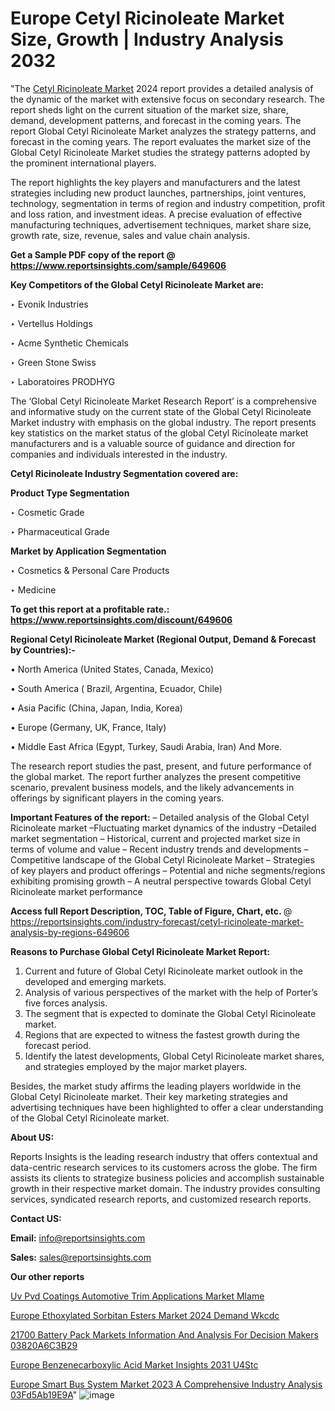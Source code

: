 # Europe Cetyl Ricinoleate Market Size, Growth | Industry Analysis 2032

"The <a href=https://www.reportsinsights.com/sample/649606>Cetyl Ricinoleate Market</a> 2024 report provides a detailed analysis of the dynamic of the market with extensive focus on secondary research. The report sheds light on the current situation of the market size, share, demand, development patterns, and forecast in the coming years. The report Global Cetyl Ricinoleate Market analyzes the strategy patterns, and forecast in the coming years. The report evaluates the market size of the Global Cetyl Ricinoleate Market studies the strategy patterns adopted by the prominent international players.

The report highlights the key players and manufacturers and the latest strategies including new product launches, partnerships, joint ventures, technology, segmentation in terms of region and industry competition, profit and loss ration, and investment ideas. A precise evaluation of effective manufacturing techniques, advertisement techniques, market share size, growth rate, size, revenue, sales and value chain analysis.

<strong>Get a Sample PDF copy of the report @ <a href=https://www.reportsinsights.com/sample/649606 style=color:#0000ff;>https://www.reportsinsights.com/sample/649606</a></strong>

<strong>Key Competitors of the Global Cetyl Ricinoleate Market are:</strong>

‣ Evonik Industries

‣ Vertellus Holdings

‣ Acme Synthetic Chemicals

‣ Green Stone Swiss

‣ Laboratoires PRODHYG

The ‘Global Cetyl Ricinoleate Market Research Report’ is a comprehensive and informative study on the current state of the Global Cetyl Ricinoleate Market industry with emphasis on the global industry. The report presents key statistics on the market status of the global Cetyl Ricinoleate market manufacturers and is a valuable source of guidance and direction for companies and individuals interested in the industry.

<strong>Cetyl Ricinoleate Industry Segmentation covered are:</strong>

<strong>Product Type Segmentation</strong>

‣ Cosmetic Grade

‣ Pharmaceutical Grade

<strong>Market by Application Segmentation</strong>

‣ Cosmetics & Personal Care Products

‣ Medicine

<strong>To get this report at a profitable rate.: <a href=https://www.reportsinsights.com/discount/649606 style=color:#0000ff;>https://www.reportsinsights.com/discount/649606</a></strong>

<strong>Regional Cetyl Ricinoleate Market (Regional Output, Demand &amp; Forecast by Countries):-</strong>

• North America (United States, Canada, Mexico)

• South America ( Brazil, Argentina, Ecuador, Chile)

• Asia Pacific (China, Japan, India, Korea)

• Europe (Germany, UK, France, Italy)

• Middle East Africa (Egypt, Turkey, Saudi Arabia, Iran) And More.

The research report studies the past, present, and future performance of the global market. The report further analyzes the present competitive scenario, prevalent business models, and the likely advancements in offerings by significant players in the coming years.

<strong>Important Features of the report:</strong>
– Detailed analysis of the Global Cetyl Ricinoleate market
–Fluctuating market dynamics of the industry
–Detailed market segmentation
– Historical, current and projected market size in terms of volume and value
– Recent industry trends and developments
– Competitive landscape of the Global Cetyl Ricinoleate Market
– Strategies of key players and product offerings
– Potential and niche segments/regions exhibiting promising growth
– A neutral perspective towards Global Cetyl Ricinoleate market performance

<strong>Access full Report Description, TOC, Table of Figure, Chart, etc. </strong>@   <a href=https://reportsinsights.com/industry-forecast/cetyl-ricinoleate-market-analysis-by-regions-649606 style=color:#0000ff;>https://reportsinsights.com/industry-forecast/cetyl-ricinoleate-market-analysis-by-regions-649606</a>

<strong>Reasons to Purchase Global Cetyl Ricinoleate Market Report:</strong>
1. Current and future of Global Cetyl Ricinoleate market outlook in the developed and emerging markets.
2. Analysis of various perspectives of the market with the help of Porter’s five forces analysis.
3. The segment that is expected to dominate the Global Cetyl Ricinoleate market.
4. Regions that are expected to witness the fastest growth during the forecast period.
5. Identify the latest developments, Global Cetyl Ricinoleate market shares, and strategies employed by the major market players.

Besides, the market study affirms the leading players worldwide in the Global Cetyl Ricinoleate market. Their key marketing strategies and advertising techniques have been highlighted to offer a clear understanding of the Global Cetyl Ricinoleate market.

<strong><strong>About US</strong>:</strong>

Reports Insights is the leading research industry that offers contextual and data-centric research services to its customers across the globe. The firm assists its clients to strategize business policies and accomplish sustainable growth in their respective market domain. The industry provides consulting services, syndicated research reports, and customized research reports.

<strong>Contact US:</strong>

<p class=><b>Email:</b> <a href=mailto:info@reportsinsights.com>info@reportsinsights.com</a></p>
<p class=><b>Sales:</b> <a href=mailto:sales@reportsinsights.com>sales@reportsinsights.com</a></p>

<strong>Our other reports</strong>

<a href=https://www.linkedin.com/pulse/uv-pvd-coatings-automotive-trim-applications-market-mlame/>Uv Pvd Coatings Automotive Trim Applications Market Mlame</a>

<a href=https://www.linkedin.com/pulse/europe-ethoxylated-sorbitan-esters-market-2024-demand-wkcdc/>Europe Ethoxylated Sorbitan Esters Market 2024 Demand Wkcdc</a>

<a href=https://medium.com/@ranediksha451/21700-battery-pack-markets-information-and-analysis-for-decision-makers-03820a6c3b29>21700 Battery Pack Markets Information And Analysis For Decision Makers 03820A6C3B29</a>

<a href=https://www.linkedin.com/pulse/europe-benzenecarboxylic-acid-market-insights-2031-u4stc/>Europe Benzenecarboxylic Acid Market Insights 2031 U4Stc</a>

<a href=https://medium.com/@yadavahaan91/europe-smart-bus-system-market-2023-a-comprehensive-industry-analysis-03fd5ab19e9a>Europe Smart Bus System Market 2023 A Comprehensive Industry Analysis 03Fd5Ab19E9A</a>"
![image](https://github.com/aanak123/RIMarketer1/assets/158471119/6cab643c-3acf-400b-be0b-76ab5bf1f387)
